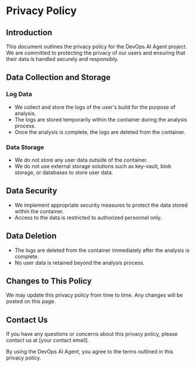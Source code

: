 # Privacy Policy

## Introduction

This document outlines the privacy policy for the DevOps AI Agent project. We are committed to protecting the privacy of our users and ensuring that their data is handled securely and responsibly.

## Data Collection and Storage

### Log Data

- We collect and store the logs of the user's build for the purpose of analysis.
- The logs are stored temporarily within the container during the analysis process.
- Once the analysis is complete, the logs are deleted from the container.

### Data Storage

- We do not store any user data outside of the container.
- We do not use external storage solutions such as key-vault, blob storage, or databases to store user data.

## Data Security

- We implement appropriate security measures to protect the data stored within the container.
- Access to the data is restricted to authorized personnel only.

## Data Deletion

- The logs are deleted from the container immediately after the analysis is complete.
- No user data is retained beyond the analysis process.

## Changes to This Policy

We may update this privacy policy from time to time. Any changes will be posted on this page.

## Contact Us

If you have any questions or concerns about this privacy policy, please contact us at [your contact email].

By using the DevOps AI Agent, you agree to the terms outlined in this privacy policy.
